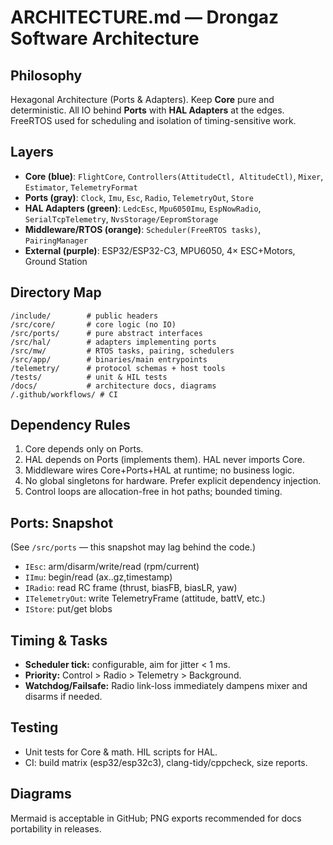 # ARCHITECTURE.md — Drongaz Software Architecture

## Philosophy
Hexagonal Architecture (Ports & Adapters). Keep **Core** pure and deterministic. All IO behind **Ports** with **HAL Adapters** at the edges. FreeRTOS used for scheduling and isolation of timing-sensitive work.

## Layers
- **Core (blue)**: `FlightCore`, `Controllers(AttitudeCtl, AltitudeCtl)`, `Mixer`, `Estimator`, `TelemetryFormat`
- **Ports (gray)**: `Clock`, `Imu`, `Esc`, `Radio`, `TelemetryOut`, `Store`
- **HAL Adapters (green)**: `LedcEsc`, `Mpu6050Imu`, `EspNowRadio`, `SerialTcpTelemetry`, `NvsStorage/EepromStorage`
- **Middleware/RTOS (orange)**: `Scheduler(FreeRTOS tasks)`, `PairingManager`
- **External (purple)**: ESP32/ESP32-C3, MPU6050, 4× ESC+Motors, Ground Station

## Directory Map
```
/include/        # public headers
/src/core/       # core logic (no IO)
/src/ports/      # pure abstract interfaces
/src/hal/        # adapters implementing ports
/src/mw/         # RTOS tasks, pairing, schedulers
/src/app/        # binaries/main entrypoints
/telemetry/      # protocol schemas + host tools
/tests/          # unit & HIL tests
/docs/           # architecture docs, diagrams
/.github/workflows/ # CI
```

## Dependency Rules
1. Core depends only on Ports.
2. HAL depends on Ports (implements them). HAL never imports Core.
3. Middleware wires Core+Ports+HAL at runtime; no business logic.
4. No global singletons for hardware. Prefer explicit dependency injection.
5. Control loops are allocation-free in hot paths; bounded timing.

## Ports: Snapshot
(See `/src/ports` — this snapshot may lag behind the code.)

- `IEsc`: arm/disarm/write/read (rpm/current)  
- `IImu`: begin/read (ax..gz,timestamp)  
- `IRadio`: read RC frame (thrust, biasFB, biasLR, yaw)  
- `ITelemetryOut`: write TelemetryFrame (attitude, battV, etc.)  
- `IStore`: put/get blobs

## Timing & Tasks
- **Scheduler tick:** configurable, aim for jitter < 1 ms.
- **Priority:** Control > Radio > Telemetry > Background.
- **Watchdog/Failsafe:** Radio link-loss immediately dampens mixer and disarms if needed.

## Testing
- Unit tests for Core & math. HIL scripts for HAL.
- CI: build matrix (esp32/esp32c3), clang-tidy/cppcheck, size reports.

## Diagrams
Mermaid is acceptable in GitHub; PNG exports recommended for docs portability in releases.
